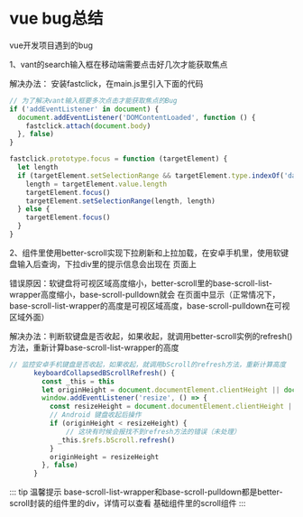 # vue bug总结

vue开发项目遇到的bug

1、vant的search输入框在移动端需要点击好几次才能获取焦点

解决办法： 安装fastclick，在main.js里引入下面的代码

```js
// 为了解决vant输入框要多次点击才能获取焦点的Bug
if ('addEventListener' in document) {
  document.addEventListener('DOMContentLoaded', function () {
    fastclick.attach(document.body)
  }, false)
}

fastclick.prototype.focus = function (targetElement) {
  let length
  if (targetElement.setSelectionRange && targetElement.type.indexOf('date') !== 0 && targetElement.type !== 'time' && targetElement.type !== 'month') {
    length = targetElement.value.length
    targetElement.focus()
    targetElement.setSelectionRange(length, length)
  } else {
    targetElement.focus()
  }
}
```

2、组件里使用better-scroll实现下拉刷新和上拉加载，在安卓手机里，使用软键盘输入后查询，下拉div里的提示信息会出现在
页面上

错误原因：软键盘将可视区域高度缩小，better-scroll里的base-scroll-list-wrapper高度缩小，base-scroll-pulldown就会
在页面中显示（正常情况下，base-scroll-list-wrapper的高度是可视区域高度，base-scroll-pulldown在可视区域外面）

解决办法：判断软键盘是否收起，如果收起，就调用better-scroll实例的refresh()方法，重新计算base-scroll-list-wrapper的高度

```js
// 监控安卓手机键盘是否收起，如果收起，就调用bScroll的refresh方法，重新计算高度
      keyboardCollapsedBScrollRefresh() {
        const _this = this
        let originHeight = document.documentElement.clientHeight || document.body.clientHeight
        window.addEventListener('resize', () => {
          const resizeHeight = document.documentElement.clientHeight || document.body.clientHeight
          // Android 键盘收起后操作
          if (originHeight < resizeHeight) {
              // 这块有时候会报找不到refresh方法的错误（未处理）
            _this.$refs.bScroll.refresh()
          }
          originHeight = resizeHeight
        }, false)
      }
```

::: tip 温馨提示
base-scroll-list-wrapper和base-scroll-pulldown都是better-scroll封装的组件里的div，详情可以查看
基础组件里的scroll组件
:::
